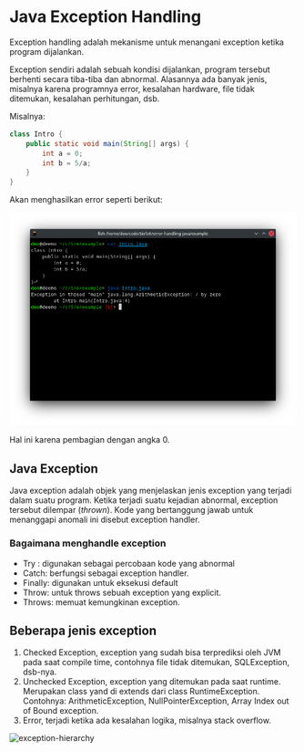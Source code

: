 # Java Exception Handling

Exception handling adalah mekanisme untuk menangani exception ketika program dijalankan.

Exception sendiri adalah sebuah kondisi dijalankan, program tersebut berhenti secara tiba-tiba dan abnormal. Alasannya ada banyak jenis, misalnya karena programnya error, kesalahan hardware, file tidak ditemukan, kesalahan perhitungan, dsb.

Misalnya:

```java
class Intro {
    public static void main(String[] args) {
        int a = 0;
        int b = 5/a;
    }
}
```

Akan menghasilkan error seperti berikut:

![intro](img/Screenshot_20210916_152930.png)

Hal ini karena pembagian dengan angka 0.

## Java Exception

Java exception adalah objek yang menjelaskan jenis exception yang terjadi dalam suatu program. Ketika terjadi suatu kejadian abnormal, exception tersebut dilempar (_thrown_). Kode yang bertanggung jawab untuk menanggapi anomali ini disebut exception handler.

### Bagaimana menghandle exception

- Try : digunakan sebagai percobaan kode yang abnormal
- Catch: berfungsi sebagai exception handler.
- Finally: digunakan untuk eksekusi default
- Throw: untuk throws sebuah exception yang explicit.
- Throws: memuat kemungkinan exception.

## Beberapa jenis exception

1. Checked Exception, exception yang sudah bisa terprediksi oleh JVM pada saat compile time, contohnya file tidak ditemukan, SQLException, dsb-nya.
2. Unchecked Exception, exception yang ditemukan pada saat runtime. Merupakan class yand di extends dari class RuntimeException. Contohnya: ArithmeticException, NullPointerException, Array Index out of Bound exception.
3. Error, terjadi ketika ada kesalahan logika, misalnya stack overflow.

![exception-hierarchy](https://static.studytonight.com/java/images/exception-class-hierarchy-java.jpg)